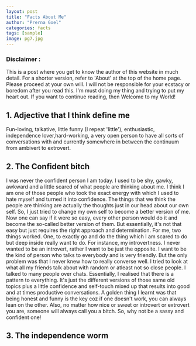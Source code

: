 ```yaml
---
layout: post
title: "Facts About Me"
author: "Prerna Goel"
categories: facts
tags: [sample]
image: pg7.jpg
---
```


### Disclaimer : 
This is a post where you get to know the author of this website in much detail. For a shorter version, refer to 'About' at the top of the home page. Please proceed at your own will. I will not be responsible for your ecstacy or boredom after you read this. I'm must doing my thing and trying to put my heart out. 
If you want to continue reading, then Welcome to my World!

## 1. Adjective that I think define me 
Fun-loving, talkative, little funny (I repeat 'little'), enthusiastic, independence lover,hard-working, a very open person to have all sorts of conversations with and currently somewhere in between the continuum from ambivert to extrovert.

## 2. The Confident bitch
I was never the confident person I am today. I used to be shy, gawky, awkward and a little scared of what people are thinking about me. I think I am one of those people who took the exact energy with which I used to hate myself and turned it into confidence. The things that we think the people are thinking are actually the thoughts just in our head about our own self. So, I just tried to change my own self to become a better version of me. Now one can say if it were so easy, every other person would do it and become the so-called better version of them. But essentially, it's not that easy but just requires the right approach and determination. For me, two things worked. One, to exactly go and do the thing which I am scared to do but deep inside really want to do. For instance, my introvertness. I never wanted to be an introvert, rather I want to be just the opposite. I want to be the kind of person who talks to everybody and is very friendly. But the only problem was that I never knew how to really converse well. I tried to look at what all my friends talk about with random or atleast not so close people. I talked to many people over chats. Essentially, I realised that there is a pattern to everything. It's just the different versions of those same old topics plus a little confidence and self-touch mixed up that results into good and at times productive conversations. A golden thing I learnt was that being honest and funny is the key coz if one doesn't work, you can always lean on the other. Also, no matter how nice or sweet or introvert or extrovert you are, someone will always call you a bitch. So, why not be a sassy and confident one!

## 3. The independence worm
